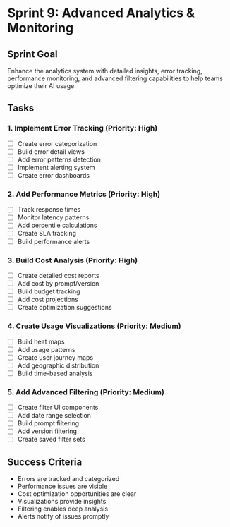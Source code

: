 # Sprint 9: Advanced Analytics & Monitoring

## Sprint Goal
Enhance the analytics system with detailed insights, error tracking, performance monitoring, and advanced filtering capabilities to help teams optimize their AI usage.

## Tasks

### 1. Implement Error Tracking (Priority: High)
- [ ] Create error categorization
- [ ] Build error detail views
- [ ] Add error patterns detection
- [ ] Implement alerting system
- [ ] Create error dashboards

### 2. Add Performance Metrics (Priority: High)
- [ ] Track response times
- [ ] Monitor latency patterns
- [ ] Add percentile calculations
- [ ] Create SLA tracking
- [ ] Build performance alerts

### 3. Build Cost Analysis (Priority: High)
- [ ] Create detailed cost reports
- [ ] Add cost by prompt/version
- [ ] Build budget tracking
- [ ] Add cost projections
- [ ] Create optimization suggestions

### 4. Create Usage Visualizations (Priority: Medium)
- [ ] Build heat maps
- [ ] Add usage patterns
- [ ] Create user journey maps
- [ ] Add geographic distribution
- [ ] Build time-based analysis

### 5. Add Advanced Filtering (Priority: Medium)
- [ ] Create filter UI components
- [ ] Add date range selection
- [ ] Build prompt filtering
- [ ] Add version filtering
- [ ] Create saved filter sets

## Success Criteria
- Errors are tracked and categorized
- Performance issues are visible
- Cost optimization opportunities are clear
- Visualizations provide insights
- Filtering enables deep analysis
- Alerts notify of issues promptly